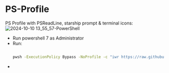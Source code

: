 # PS-Profile
PS Profile with PSReadLine, starship prompt & terminal icons:
![2024-10-10 13_55_57-PowerShell](https://github.com/user-attachments/assets/9d104580-c54f-4f12-9e4b-176673f5a50f)

- Run powershell 7 as Administrator 
- Run: 
    ```bash 
    
    pwsh -ExecutionPolicy Bypass -NoProfile -c "iwr https://raw.githubusercontent.com/Aabayoumy/PS-Profile/main/Setup.ps1 | iex"
    ```
- 
